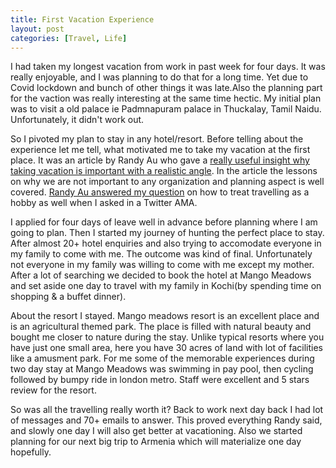 ```yaml
---
title: First Vacation Experience
layout: post
categories: [Travel, Life]
---
```


I had taken my longest vacation from work in past week for four days. It
was really enjoyable, and I was planning to do that for a long time.
Yet due to Covid lockdown and bunch of other things it was late.Also the
planning part for the vaction was really interesting at the same time hectic.
My initial plan was to visit a old palace ie Padmnapuram palace in Thuckalay, Tamil Naidu.
Unfortunately, it didn't work out.

So I pivoted my plan to stay in any hotel/resort. Before telling
about the experience let me tell, what motivated me to take my vacation
at the first place. It was an article by Randy Au who gave a [really useful insight why
taking vacation is important with a realistic angle](https://counting.substack.com/p/vacation-is-the-power-say-no-by-not).
In the article the lessons on why we are not important to any organization and planning
aspect is well covered. [Randy Au answered my question](https://twitter.com/Randy_Au/status/1494339578567663631)
on how to treat travelling as a hobby as well when I asked in a Twitter AMA.

I applied for four days of leave well in advance before planning where
I am going to plan. Then I started my journey of hunting the perfect
place to stay. After almost 20+ hotel enquiries and also trying to
accomodate everyone in my family to come with me. The outcome was kind of
final. Unfortunately not everyone in my family was willing to come with me
except my mother. After a lot of searching we decided to book the hotel at Mango Meadows
and set aside one day to travel with my family in Kochi(by spending time on shopping
& a buffet dinner).

About the resort I stayed. Mango meadows resort is an excellent place and is an agricultural themed
park. The place is filled with natural beauty and bought me closer to nature during the stay.
Unlike typical resorts where you have just one small area, here you have 30 acres of land with lot of
facilities like a amusment park. For me some of the memorable experiences during two day stay at Mango Meadows
was swimming in pay pool, then cycling followed by  bumpy ride in london metro. 
Staff were excellent and 5 stars review for the resort.

So was all the travelling really worth it? Back to work next day back I had lot of messages
and 70+ emails to answer. This proved everything Randy said, and slowly one day I will
also get better at vacationing. Also we started planning for our next big trip to Armenia which
will materialize one day hopefully.
